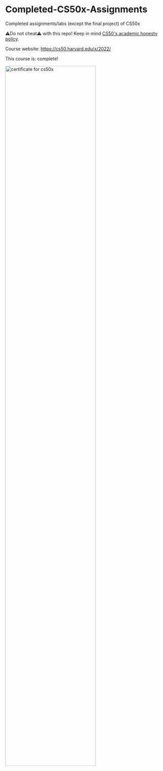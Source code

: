 # Completed-CS50x-Assignments

Completed assignments/labs (except the final project) of CS50x

⚠️Do not cheat⚠️ with this repo! Keep in mind [CS50's academic honesty policy](https://cs50.harvard.edu/x/2023/honesty/).

Course website: https://cs50.harvard.edu/x/2022/

This course is: complete!

<img src="https://certificates.cs50.io/730cc607-dd21-402a-a285-8c0aef44eae9.png?size=letter" alt="certificate for cs50x" style="width: 75%;">
